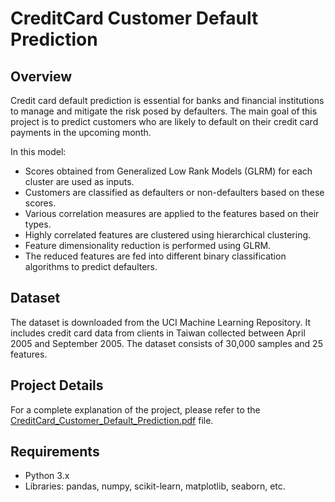 # CreditCard Customer Default Prediction

## Overview
Credit card default prediction is essential for banks and financial institutions to manage and mitigate the risk posed by defaulters. The main goal of this project is to predict customers who are likely to default on their credit card payments in the upcoming month.

In this model:
- Scores obtained from Generalized Low Rank Models (GLRM) for each cluster are used as inputs.
- Customers are classified as defaulters or non-defaulters based on these scores.
- Various correlation measures are applied to the features based on their types.
- Highly correlated features are clustered using hierarchical clustering.
- Feature dimensionality reduction is performed using GLRM.
- The reduced features are fed into different binary classification algorithms to predict defaulters.

## Dataset
The dataset is downloaded from the UCI Machine Learning Repository. It includes credit card data from clients in Taiwan collected between April 2005 and September 2005. The dataset consists of 30,000 samples and 25 features.

## Project Details
For a complete explanation of the project, please refer to the [CreditCard_Customer_Default_Prediction.pdf](CreditCard_Customer_Default_Prediction.pdf) file.

## Requirements
- Python 3.x
- Libraries: pandas, numpy, scikit-learn, matplotlib, seaborn, etc.


